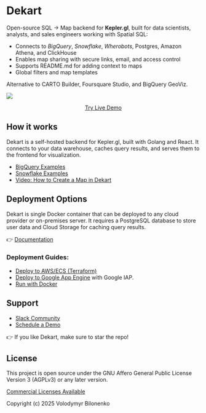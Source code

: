 # Dekart

Open-source SQL → Map backend for **Kepler.gl**, built for data scientists, analysts, and sales engineers working with Spatial SQL:

* Connects to *BigQuery*, *Snowflake*, *Wherobots*, Postgres, Amazon Athena, and ClickHouse
* Enables map sharing with secure links, email, and access control
* Supports README.md for adding context to maps
* Global filters and map templates

Alternative to CARTO Builder, Foursquare Studio, and BigQuery GeoViz.

<a href="https://cloud.dekart.xyz/reports/62130325-9fc7-4687-ac05-52f6b7513502/source?ref=github-pic"><img src="https://dekart.xyz/docs/about/map-templates/62130325-9fc7-4687-ac05-52f6b7513502_huc0563c5f6ac939a1614c238afd308de4_2022917_1600x0_resize_box_3.png"></a>
<div align="center"><a href="https://cloud.dekart.xyz/?ref=github-try-live-demo">Try Live Demo</a></div>

## How it works

Dekart is a self-hosted backend for Kepler.gl,  built with Golang and React. It connects to your data warehouse, caches query results, and serves them to the frontend for visualization.

* [BigQuery Examples](https://dekart.xyz/docs/about/overture-maps-examples/)
* [Snowflake Examples](https://dekart.xyz/docs/about/snowflake-kepler-gl-examples/)
* [Video: How to Create a Map in Dekart](https://www.youtube.com/watch?v=qwOqLm3i7Ik)

## Deployment Options

Dekart is single Docker container that can be deployed to any cloud provider or on-premises server. It requires a PostgreSQL database to store user data and Cloud Storage for caching query results.

👉 [Documentation](https://dekart.xyz/docs/configuration/environment-variables/)


### Deployment Guides:

- [Deploy to AWS/ECS (Terraform)](https://dekart.xyz/docs/self-hosting/aws-ecs-terraform/?ref=github)
- [Deploy to Google App Engine](https://dekart.xyz/docs/self-hosting/app-engine/?ref=github) with Google IAP.
- [Run with Docker](https://dekart.xyz/docs/self-hosting/docker/?ref=github)

## Support

* [Slack Community](https://slack.dekart.xyz)
* [Schedule a Demo](https://calendly.com/dekartxyz/demo?ref=github)

👉 If you like Dekart, make sure to star the repo!

## License

This project is open source under the GNU Affero General Public License Version 3 (AGPLv3) or any later version.

[Commercial Licenses Available](https://dekart.xyz/self-hosted/)

Copyright (c) 2025 Volodymyr Bilonenko
